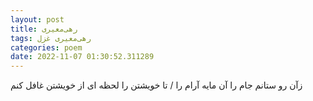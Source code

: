 ```yaml
---
layout: post
title: رهی‌معیری
tags: رهی‌معیری غزل
categories: poem
date: 2022-11-07 01:30:52.311289
---
```


زآن رو ستانم جام را آن مایه آرام را / تا خویشتن را لحظه ای از خویشتن غافل کنم